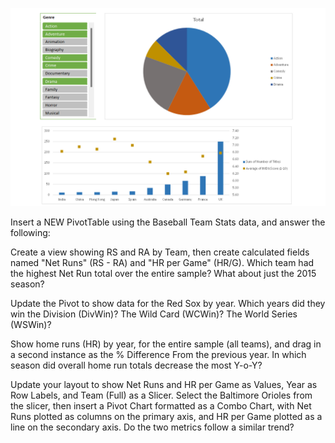 
<p align="center">
    <img src="https://github.com/mathewqpmiller/Excel-PivotTables/blob/main/Images/Section5HomeworkPics/5.6HomeworkPic.png?w=1260">
</p>

Insert a NEW PivotTable using the Baseball Team Stats data, and answer the following:

Create a view showing RS and RA by Team, then create calculated fields named "Net Runs" (RS - RA) and "HR per Game" (HR/G). Which team had the highest Net Run total over the entire sample? What about just the 2015 season?

Update the Pivot to show data for the Red Sox by year. Which years did they win the Division (DivWin)? The Wild Card (WCWin)? The World Series (WSWin)?

Show home runs (HR) by year, for the entire sample (all teams), and drag in a second instance as the % Difference From the previous year. In which season did overall home run totals decrease the most Y-o-Y?

Update your layout to show Net Runs and HR per Game as Values, Year as Row Labels, and Team (Full) as a Slicer. Select the Baltimore Orioles from the slicer, then insert a Pivot Chart formatted as a Combo Chart, with Net Runs plotted as columns on the primary axis, and HR per Game plotted as a line on the secondary axis. Do the two metrics follow a similar trend?